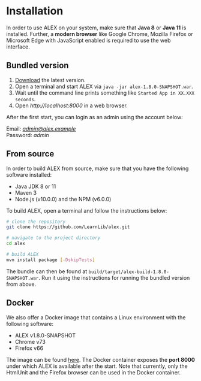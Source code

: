 # Installation

In order to use ALEX on your system, make sure that **Java 8** or **Java 11** is installed.
Further, a **modern browser** like Google Chrome, Mozilla Firefox or Microsoft Edge with JavaScript enabled is required to use the web interface.


## Bundled version

1. [Download][download] the latest version.
2. Open a terminal and start ALEX via `java -jar alex-1.8.0-SNAPSHOT.war`.
3. Wait until the command line prints something like `Started App in XX.XXX seconds`.
3. Open *http://localhost:8000* in a web browser.

After the first start, you can login as an admin using the account below:

Email: *admin@alex.example* <br>
Password: *admin*


## From source

In order to build ALEX from source, make sure that you have the following software installed:

* Java JDK 8 or 11
* Maven 3
* Node.js (v10.0.0) and the NPM (v6.0.0)

To build ALEX, open a terminal and follow the instructions below:

```bash
# clone the repository
git clone https://github.com/LearnLib/alex.git

# navigate to the project directory
cd alex

# build ALEX
mvn install package [-DskipTests]
```

The bundle can then be found at `build/target/alex-build-1.8.0-SNAPSHOT.war`.
Run it using the instructions for running the bundled version from above.


## Docker

We also offer a Docker image that contains a Linux environment with the following software:

* ALEX v1.8.0-SNAPSHOT
* Chrome v73
* Firefox v66

The image can be found [here](docker).
The Docker container exposes the **port 8000** under which ALEX is available after the start.
Note that currently, only the HtmlUnit and the Firefox browser can be used in the Docker container.

[download]: https://github.com/LearnLib/alex/releases/download/v1.8.0-SNAPSHOT/alex-1.8.0-SNAPSHOT.war
[docker]: https://github.com/scce/docker-images/tree/master/alex-server
